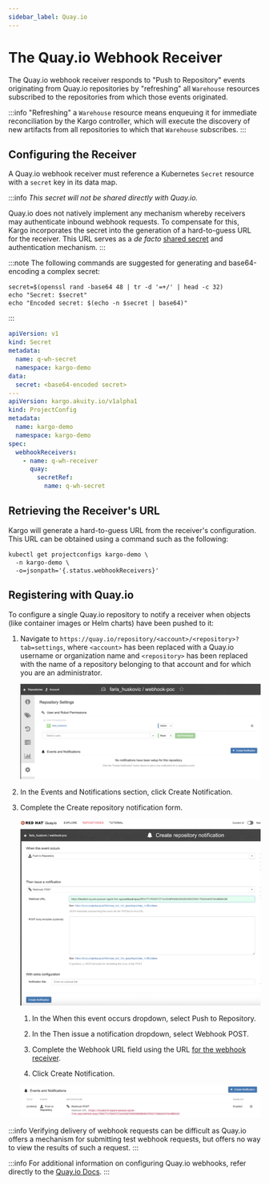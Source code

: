 ```yaml
---
sidebar_label: Quay.io
---
```


# The Quay.io Webhook Receiver

The Quay.io webhook receiver responds to "Push to Repository" events originating
from Quay.io repositories by "refreshing" all `Warehouse` resources subscribed
to the repositories from which those events originated.

:::info
"Refreshing" a `Warehouse` resource means enqueuing it for immediate
reconciliation by the Kargo controller, which will execute the discovery of new
artifacts from all repositories to which that `Warehouse` subscribes.
:::

## Configuring the Receiver

A Quay.io webhook receiver must reference a Kubernetes `Secret` resource with a
`secret` key in its data map.

:::info
_This secret will not be shared directly with Quay.io._

Quay.io does not natively implement any mechanism whereby receivers may
authenticate inbound webhook requests. To compensate for this, Kargo
incorporates the secret into the generation of a hard-to-guess URL for the
receiver. This URL serves as a _de facto_
[shared secret](https://en.wikipedia.org/wiki/Shared_secret) and authentication
mechanism.
:::

:::note
The following commands are suggested for generating and base64-encoding a
complex secret:

```shell
secret=$(openssl rand -base64 48 | tr -d '=+/' | head -c 32)
echo "Secret: $secret"
echo "Encoded secret: $(echo -n $secret | base64)"
```

:::

```yaml
apiVersion: v1
kind: Secret
metadata:
  name: q-wh-secret
  namespace: kargo-demo
data:
  secret: <base64-encoded secret>
---
apiVersion: kargo.akuity.io/v1alpha1
kind: ProjectConfig
metadata:
  name: kargo-demo
  namespace: kargo-demo
spec:
  webhookReceivers: 
    - name: q-wh-receiver
      quay:
        secretRef:
          name: q-wh-secret
```

## Retrieving the Receiver's URL

Kargo will generate a hard-to-guess URL from the receiver's configuration. This
URL can be obtained using a command such as the following:

```shell
kubectl get projectconfigs kargo-demo \
  -n kargo-demo \
  -o=jsonpath='{.status.webhookReceivers}'
```

## Registering with Quay.io

To configure a single Quay.io repository to notify a receiver when objects (like
container images or Helm charts) have been pushed to it:

1. Navigate to `https://quay.io/repository/<account>/<repository>?tab=settings`,
   where `<account>` has been replaced with a Quay.io username or organization
   name and `<repository>` has been replaced with the name of a repository
   belonging to that account and for which you are an administrator.

    ![Repository Settings](./img/repository-settings.png "Repository Settings")

1. In the <Hlt>Events and Notifications</Hlt> section, click
   <Hlt>Create Notification</Hlt>.

1. Complete the <Hlt>Create repository notification</Hlt> form.

    ![Create Repository Notification Form](./img/create-repository-notification.png "Create Repository Notification Form")

    1. In the <Hlt>When this event occurs</Hlt> dropdown, select
       <Hlt>Push to Repository</Hlt>.

    1. In the <Hlt>Then issue a notification</Hlt> dropdown, select
       <Hlt>Webhook POST</Hlt>.

    1. Complete the <Hlt>Webhook URL</Hlt> field using the URL
       [for the webhook receiver](#retrieving-the-receivers-url).

    1. Click <Hlt>Create Notification</Hlt>.

    ![Created](./img/created.png "Created")

:::info
Verifying delivery of webhook requests can be difficult as Quay.io offers a
mechanism for submitting test webhook requests, but offers no way to view the
results of such a request.
:::

:::info
For additional information on configuring Quay.io webhooks, refer directly to
the [Quay.io Docs](https://docs.quay.io/guides/notifications.html).
:::
